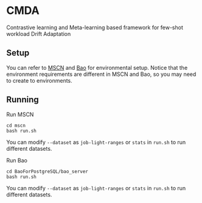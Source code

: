 # CMDA
Contrastive learning and Meta-learning based framework for few-shot workload Drift Adaptation

## Setup
You can refer to [MSCN](https://github.com/andreaskipf/learnedcardinalities) and [Bao](https://github.com/learnedsystems/BaoForPostgreSQL) for environmental setup. Notice that the environment requirements are different in MSCN and Bao, so you may need to create to environments.

## Running
Run MSCN
```
cd mscn
bash run.sh
```
You can modify `--dataset` as `job-light-ranges` or `stats` in `run.sh` to run different datasets.

Run Bao
```
cd BaoForPostgreSQL/bao_server
bash run.sh
```
You can modify `--dataset` as `job-light-ranges` or `stats` in `run.sh` to run different datasets.
